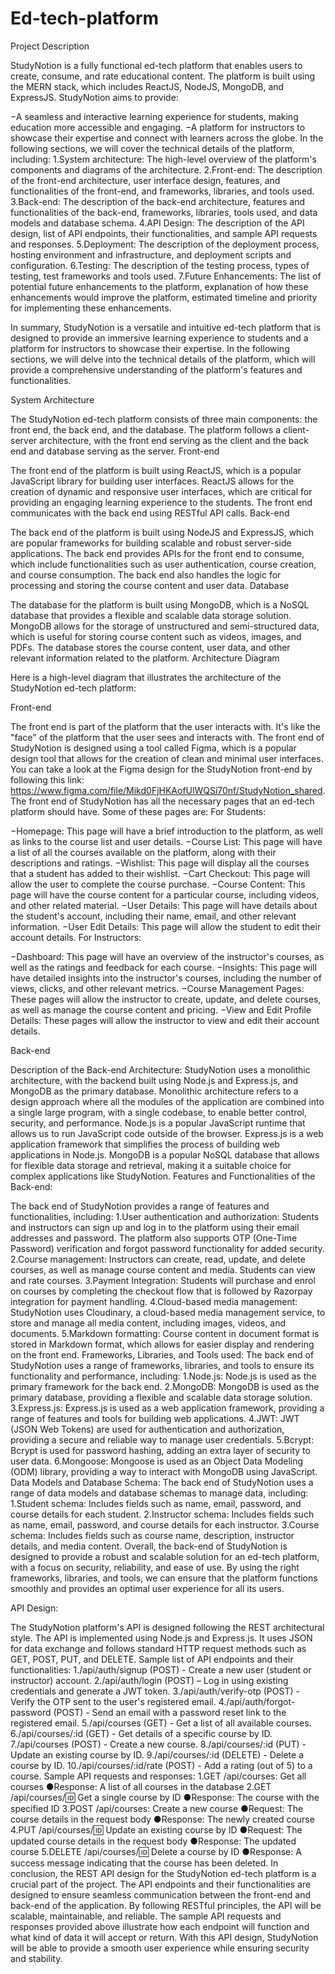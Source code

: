 # Ed-tech-platform
Project Description

StudyNotion is a fully functional ed-tech platform that enables users to create, consume, and rate educational content. The platform is built using the MERN stack, which includes ReactJS, NodeJS, MongoDB, and ExpressJS.
StudyNotion aims to provide:

−A seamless and interactive learning experience for students, making education more accessible and engaging.
−A platform for instructors to showcase their expertise and connect with learners across the globe.
In the following sections, we will cover the technical details of the platform, including:
1.System architecture: The high-level overview of the platform's components and diagrams of the architecture.
2.Front-end: The description of the front-end architecture, user interface design, features, and functionalities of the front-end, and frameworks, libraries, and tools used.
3.Back-end: The description of the back-end architecture, features and functionalities of the back-end, frameworks, libraries, tools used, and data models and database schema.
4.API Design: The description of the API design, list of API endpoints, their functionalities, and sample API requests and responses.
5.Deployment: The description of the deployment process, hosting environment and infrastructure, and deployment scripts and configuration.
6.Testing: The description of the testing process, types of testing, test frameworks and tools used.
7.Future Enhancements: The list of potential future enhancements to the platform, explanation of how these enhancements would improve the platform, estimated timeline and priority for implementing these enhancements.

In summary, StudyNotion is a versatile and intuitive ed-tech platform that is designed to provide an immersive learning experience to students and a platform for instructors to showcase their expertise. In the following sections, we will delve into the technical details of the platform, which will provide a comprehensive understanding of the platform's features and functionalities.


System Architecture

The StudyNotion ed-tech platform consists of three main components: the front end, the back end, and the database. The platform follows a client-server architecture, with the front end serving as the client and the back end and database serving as the server.
Front-end

The front end of the platform is built using ReactJS, which is a popular JavaScript library for building user interfaces. ReactJS allows for the creation of dynamic and responsive user interfaces, which are critical for providing an engaging learning experience to the students. The front end communicates with the back end using RESTful API calls.
Back-end

The back end of the platform is built using NodeJS and ExpressJS, which are popular frameworks for building scalable and robust server-side applications. The back end provides APIs for the front end to consume, which include functionalities such as user authentication, course creation, and course consumption. The back end also handles the logic for processing and storing the course content and user data.
Database

The database for the platform is built using MongoDB, which is a NoSQL database that provides a flexible and scalable data storage solution. MongoDB allows for the storage of unstructured and semi-structured data, which is useful for storing course content such as videos, images, and PDFs. The database stores the course content, user data, and other relevant information related to the platform.
Architecture Diagram

Here is a high-level diagram that illustrates the architecture of the StudyNotion ed-tech platform:

Front-end

The front end is part of the platform that the user interacts with. It's like the "face" of the platform that the user sees and interacts with. The front end of StudyNotion is designed using a tool called Figma, which is a popular design tool that allows for the creation of clean and minimal user interfaces. You can take a look at the Figma design for the StudyNotion front-end by following this link: https://www.figma.com/file/Mikd0FjHKAofUlWQSi70nf/StudyNotion_shared.
The front end of StudyNotion has all the necessary pages that an ed-tech platform should have. Some of these pages are:
For Students:

−Homepage: This page will have a brief introduction to the platform, as well as links to the course list and user details.
−Course List: This page will have a list of all the courses available on the platform, along with their descriptions and ratings.
−Wishlist: This page will display all the courses that a student has added to their wishlist.
−Cart Checkout: This page will allow the user to complete the course purchase.
−Course Content: This page will have the course content for a particular course, including videos, and other related material.
−User Details: This page will have details about the student's account, including their name, email, and other relevant information.
−User Edit Details: This page will allow the student to edit their account details.
For Instructors:

−Dashboard: This page will have an overview of the instructor's courses, as well as the ratings and feedback for each course.
−Insights: This page will have detailed insights into the instructor's courses, including the number of views, clicks, and other relevant metrics.
−Course Management Pages: These pages will allow the instructor to create, update, and delete courses, as well as manage the course content and pricing.
−View and Edit Profile Details: These pages will allow the instructor to view and edit their account details.

Back-end

Description of the Back-end Architecture:
StudyNotion uses a monolithic architecture, with the backend built using Node.js and Express.js, and MongoDB as the primary database. Monolithic architecture refers to a design approach where all the modules of the application are combined into a single large program, with a single codebase, to enable better control, security, and performance.
Node.js is a popular JavaScript runtime that allows us to run JavaScript code outside of the browser. Express.js is a web application framework that simplifies the process of building web applications in Node.js. MongoDB is a popular NoSQL database that allows for flexible data storage and retrieval, making it a suitable choice for complex applications like StudyNotion.
Features and Functionalities of the Back-end:

The back end of StudyNotion provides a range of features and functionalities, including:
1.User authentication and authorization: Students and instructors can sign up and log in to the platform using their email addresses and password. The platform also supports OTP (One-Time Password) verification and forgot password functionality for added security.
2.Course management: Instructors can create, read, update, and delete courses, as well as manage course content and media. Students can view and rate courses.
3.Payment Integration: Students will purchase and enrol on courses by completing the checkout flow that is followed by Razorpay integration for payment handling.
4.Cloud-based media management: StudyNotion uses Cloudinary, a cloud-based media management service, to store and manage all media content, including images, videos, and documents.
5.Markdown formatting: Course content in document format is stored in Markdown format, which allows for easier display and rendering on the front end.
Frameworks, Libraries, and Tools used:
The back end of StudyNotion uses a range of frameworks, libraries, and tools to ensure its functionality and performance, including:
1.Node.js: Node.js is used as the primary framework for the back end.
2.MongoDB: MongoDB is used as the primary database, providing a flexible and scalable data storage solution.
3.Express.js: Express.js is used as a web application framework, providing a range of features and tools for building web applications.
4.JWT: JWT (JSON Web Tokens) are used for authentication and authorization, providing a secure and reliable way to manage user credentials.
5.Bcrypt: Bcrypt is used for password hashing, adding an extra layer of security to user data.
6.Mongoose: Mongoose is used as an Object Data Modeling (ODM) library, providing a way to interact with MongoDB using JavaScript.
Data Models and Database Schema:
The back end of StudyNotion uses a range of data models and database schemas to manage data, including:
1.Student schema: Includes fields such as name, email, password, and course details for each student.
2.Instructor schema: Includes fields such as name, email, password, and course details for each instructor.
3.Course schema: Includes fields such as course name, description, instructor details, and media content.
Overall, the back-end of StudyNotion is designed to provide a robust and scalable solution for an ed-tech platform, with a focus on security, reliability, and ease of use. By using the right frameworks, libraries, and tools, we can ensure that the platform functions smoothly and provides an optimal user experience for all its users.



API Design:

The StudyNotion platform's API is designed following the REST architectural style. The API is implemented using Node.js and Express.js. It uses JSON for data exchange and follows standard HTTP request methods such as GET, POST, PUT, and DELETE.
Sample list of API endpoints and their functionalities:
1./api/auth/signup (POST) - Create a new user (student or instructor) account.
2./api/auth/login (POST) – Log in using existing credentials and generate a JWT token.
3./api/auth/verify-otp (POST) - Verify the OTP sent to the user's registered email.
4./api/auth/forgot-password (POST) - Send an email with a password reset link to the registered email.
5./api/courses (GET) - Get a list of all available courses.
6./api/courses/:id (GET) - Get details of a specific course by ID.
7./api/courses (POST) - Create a new course.
8./api/courses/:id (PUT) - Update an existing course by ID.
9./api/courses/:id (DELETE) - Delete a course by ID.
10./api/courses/:id/rate (POST) - Add a rating (out of 5) to a course.
Sample API requests and responses:
1.GET /api/courses: Get all courses
●Response: A list of all courses in the database
2.GET /api/courses/:id: Get a single course by ID
●Response: The course with the specified ID
3.POST /api/courses: Create a new course
●Request: The course details in the request body
●Response: The newly created course
4.PUT /api/courses/:id: Update an existing course by ID
●Request: The updated course details in the request body
●Response: The updated course
5.DELETE /api/courses/:id: Delete a course by ID
●Response: A success message indicating that the course has been deleted.
In conclusion, the REST API design for the StudyNotion ed-tech platform is a crucial part of the project. The API endpoints and their functionalities are designed to ensure seamless communication between the front-end and back-end of the application. By following RESTful principles, the API will be scalable, maintainable, and reliable. The sample API requests and responses provided above illustrate how each endpoint will function and what kind of data it will accept or return. With this API design, StudyNotion will be able to provide a smooth user experience while ensuring security and stability.
